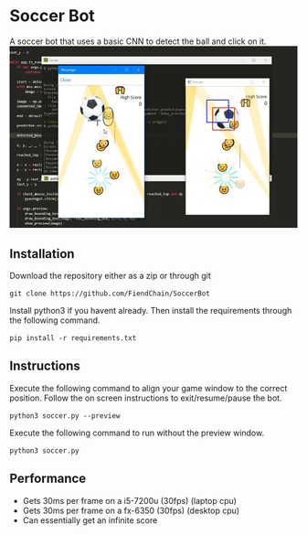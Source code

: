 # Soccer Bot
A soccer bot that uses a basic CNN to detect the ball and click on it.
![alt text](docs/main_ui.png "Main UI")

## Installation
Download the repository either as a zip or through git
```
git clone https://github.com/FiendChain/SoccerBot
```
Install python3 if you havent already. Then install the requirements through the following command.
```
pip install -r requirements.txt
```

## Instructions
Execute the following command to align your game window to the correct position. Follow the on screen instructions to exit/resume/pause the bot.
```
python3 soccer.py --preview
```

Execute the following command to run without the preview window.
```
python3 soccer.py
```

## Performance
- Gets 30ms per frame on a i5-7200u (30fps) (laptop cpu) 
- Gets 30ms per frame on a fx-6350 (30fps) (desktop cpu) 
- Can essentially get an infinite score